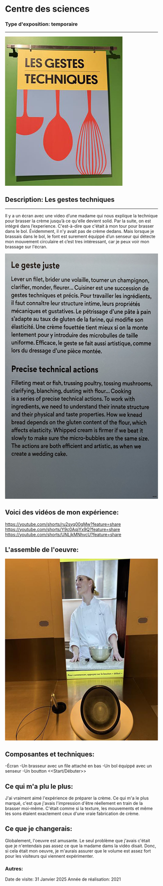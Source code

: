# Centre des sciences
### Type d'exposition: temporaire
----------------------
![Image](medias/Les_gestions_techniques.jpg)
## Description: Les gestes techniques
-------------
Il y a un écran avec une video d’une madame qui nous explique la technique pour brasser la crème jusqu’à ce qu'elle devient solid. Par la suite, on est intégré dans l’experience. C'est-à-dire que c'était à mon tour pour brasser dans le bol. Évidemment, il n'y avait pas de crème dedans. Mais lorsque je brassais dans le bol, le font est surement équippé d’un senseur qui détecte mon mouvement circulaire et c’est tres intéressant, car je peux voir mon brassage sur l'écran.

![Image](medias/Description.jpg)


## Voici des vidéos de mon expérience:
https://youtube.com/shorts/ru2syq00gMw?feature=share
https://youtube.com/shorts/Y9c0AqjYx9Q?feature=share
https://youtube.com/shorts/UNLjkMNhvcU?feature=share

## L'assemble de l'oeuvre:
![Image](medias/materiels.jpg)

## Composantes et techniques:
-Écran
-Un brasseur avec un file attaché en bas
-Un bol équippé avec un senseur
-Un boutton <<Start/Débuter>>


## Ce qui m'a plu le plus:
J'ai vraiment aimé l'expérience de préparer la crème. Ce qui m'a le plus marqué, c'est que j'avais l'impression d'être réellement en train de la brasser moi-même.  C'était comme si la texture, les mouvements et même les sons étaient exactement ceux d'une vraie fabrication de crème. 


## Ce que je changerais:
Globalement, l'oeuvre est amusante. Le seul problème que j'avais c'était que je n'entendais pas assez ce que la madame dams la vidéo disait. Donc, si cela était mon oeuvre, je m'aurais assurer que le volume est assez fort pour les visiteurs qui viennent expérimenter.

### Autres:
Date de visite: 31 Janvier 2025 
Année de réalisation: 2021

